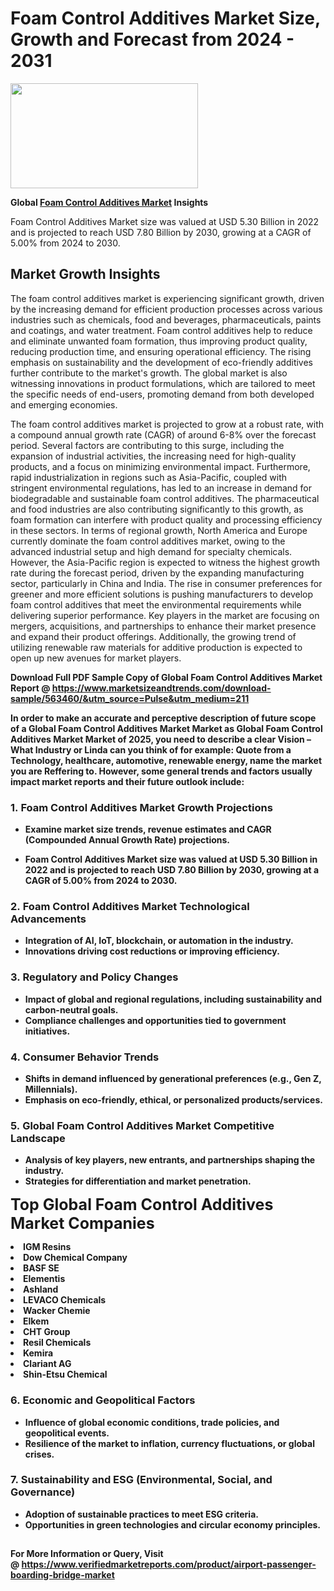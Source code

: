 <H1>Foam Control Additives Market Size, Growth and Forecast from 2024 - 2031</H1><img class="aligncenter size-medium wp-image-584254" src="https://thirdeyenews.in/wp-content/uploads/2024/09/Global-Market-Research-300x168.jpeg" alt="" width="300" height="168" /><p><strong>Global&nbsp;<a href="https://www.marketsizeandtrends.com/download-sample/563460/&amp;utm_source=Pulse&amp;utm_medium=211">Foam Control Additives Market</a> Insights</strong></p><p>Foam Control Additives Market size was valued at USD 5.30 Billion in 2022 and is projected to reach USD 7.80 Billion by 2030, growing at a CAGR of 5.00% from 2024 to 2030.</p><p><h2>Market Growth Insights</h2> <p>The foam control additives market is experiencing significant growth, driven by the increasing demand for efficient production processes across various industries such as chemicals, food and beverages, pharmaceuticals, paints and coatings, and water treatment. Foam control additives help to reduce and eliminate unwanted foam formation, thus improving product quality, reducing production time, and ensuring operational efficiency. The rising emphasis on sustainability and the development of eco-friendly additives further contribute to the market's growth. The global market is also witnessing innovations in product formulations, which are tailored to meet the specific needs of end-users, promoting demand from both developed and emerging economies.</p> <p><strong></strong></p> <p>The foam control additives market is projected to grow at a robust rate, with a compound annual growth rate (CAGR) of around 6-8% over the forecast period. Several factors are contributing to this surge, including the expansion of industrial activities, the increasing need for high-quality products, and a focus on minimizing environmental impact. Furthermore, rapid industrialization in regions such as Asia-Pacific, coupled with stringent environmental regulations, has led to an increase in demand for biodegradable and sustainable foam control additives. The pharmaceutical and food industries are also contributing significantly to this growth, as foam formation can interfere with product quality and processing efficiency in these sectors. In terms of regional growth, North America and Europe currently dominate the foam control additives market, owing to the advanced industrial setup and high demand for specialty chemicals. However, the Asia-Pacific region is expected to witness the highest growth rate during the forecast period, driven by the expanding manufacturing sector, particularly in China and India. The rise in consumer preferences for greener and more efficient solutions is pushing manufacturers to develop foam control additives that meet the environmental requirements while delivering superior performance. Key players in the market are focusing on mergers, acquisitions, and partnerships to enhance their market presence and expand their product offerings. Additionally, the growing trend of utilizing renewable raw materials for additive production is expected to open up new avenues for market players. <p><strong></p><p><span class=""><strong>Download Full PDF Sample Copy of Global Foam Control Additives Market Report</strong> @ <a href="https://www.marketsizeandtrends.com/download-sample/563460/&amp;utm_source=Pulse&amp;utm_medium=211" target="_blank">https://www.marketsizeandtrends.com/download-sample/563460/&amp;utm_source=Pulse&amp;utm_medium=211</a></span></p><p>In order to make an accurate and perceptive description of future scope of a Global&nbsp;Foam Control Additives Market Market as Global&nbsp;Foam Control Additives Market Market of 2025, you need to describe a clear Vision &ndash; What Industry or Linda can you think of for example: Quote from a Technology, healthcare, automotive, renewable energy, name the market you are Reffering to. However, some general trends and factors usually impact market reports and their future outlook include:</p><h3>1.&nbsp;<strong>Foam Control Additives Market Growth Projections</strong></h3><ul><li>Examine market size trends, revenue estimates and CAGR (Compounded Annual Growth Rate) projections.</li><li><p>Foam Control Additives Market size was valued at USD 5.30 Billion in 2022 and is projected to reach USD 7.80 Billion by 2030, growing at a CAGR of 5.00% from 2024 to 2030.</p></li></ul><h3>2.&nbsp;<strong>Foam Control Additives Market Technological Advancements</strong></h3><ul><li>Integration of AI, IoT, blockchain, or automation in the industry.</li><li>Innovations driving cost reductions or improving efficiency.</li></ul><h3>3.&nbsp;<strong>Regulatory and Policy Changes</strong></h3><ul><li>Impact of global and regional regulations, including sustainability and carbon-neutral goals.</li><li>Compliance challenges and opportunities tied to government initiatives.</li></ul><h3>4.&nbsp;<strong>Consumer Behavior Trends</strong></h3><ul><li>Shifts in demand influenced by generational preferences (e.g., Gen Z, Millennials).</li><li>Emphasis on eco-friendly, ethical, or personalized products/services.</li></ul><h3>5.&nbsp;<strong>Global Foam Control Additives Market Competitive Landscape</strong></h3><ul><li>Analysis of key players, new entrants, and partnerships shaping the industry.</li><li>Strategies for differentiation and market penetration.</li></ul><p data-pm-slice="1 1 []"><span style="color: inherit; font-family: inherit; font-size: 25px;">Top Global Foam Control Additives Market Companies</span></p><div class="" data-test-id=""><p><li>IGM Resins</li><li> Dow Chemical Company</li><li> BASF SE</li><li> Elementis</li><li> Ashland</li><li> LEVACO Chemicals</li><li> Wacker Chemie</li><li> Elkem</li><li> CHT Group</li><li> Resil Chemicals</li><li> Kemira</li><li> Clariant AG</li><li> Shin-Etsu Chemical</li></p></div><h3>6.&nbsp;<strong>Economic and Geopolitical Factors</strong></h3><ul><li>Influence of global economic conditions, trade policies, and geopolitical events.</li><li>Resilience of the market to inflation, currency fluctuations, or global crises.</li></ul><h3>7.&nbsp;<strong>Sustainability and ESG (Environmental, Social, and Governance)</strong></h3><ul><li>Adoption of sustainable practices to meet ESG criteria.</li><li>Opportunities in green technologies and circular economy principles.</li></ul><h2><strong style="font-size: 14px;">For More Information or Query, Visit @&nbsp;</strong><a style="background-color: #ffffff; font-size: 14px;" href="https://www.marketsizeandtrends.com/report/foam-control-additives-market/" target="_blank">https://www.verifiedmarketreports.com/product/airport-passenger-boarding-bridge-market</a></h2>
